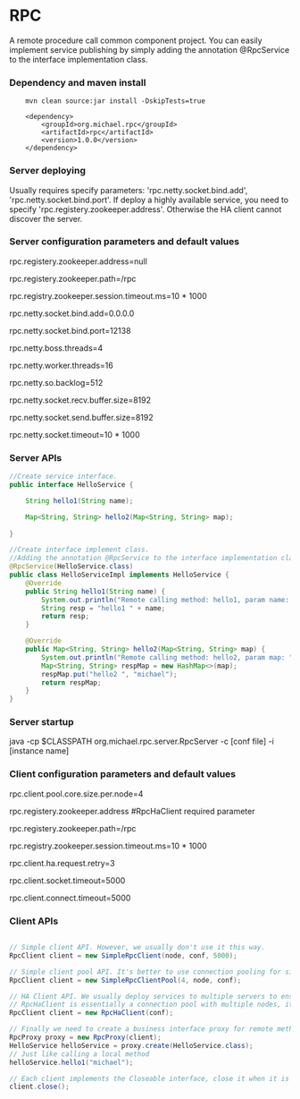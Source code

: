 # RPC

A remote procedure call common component project. You can easily implement service publishing by simply adding the annotation @RpcService to the interface implementation class.

### Dependency and maven install

        mvn clean source:jar install -DskipTests=true

        <dependency>
            <groupId>org.michael.rpc</groupId>
            <artifactId>rpc</artifactId>
            <version>1.0.0</version>
        </dependency>

### Server deploying

Usually requires specify parameters: 'rpc.netty.socket.bind.add', 'rpc.netty.socket.bind.port'. If deploy a highly available service, you need to specify 'rpc.registery.zookeeper.address'. Otherwise the HA client cannot discover the server.


### Server configuration parameters and default values

rpc.registery.zookeeper.address=null

rpc.registery.zookeeper.path=/rpc

rpc.registry.zookeeper.session.timeout.ms=10 * 1000

rpc.netty.socket.bind.add=0.0.0.0

rpc.netty.socket.bind.port=12138

rpc.netty.boss.threads=4

rpc.netty.worker.threads=16

rpc.netty.so.backlog=512

rpc.netty.socket.recv.buffer.size=8192

rpc.netty.socket.send.buffer.size=8192

rpc.netty.socket.timeout=10 * 1000

### Server APIs

```java
//Create service interface.
public interface HelloService {

    String hello1(String name);

    Map<String, String> hello2(Map<String, String> map);
    
}

//Create interface implement class.
//Adding the annotation @RpcService to the interface implementation class.
@RpcService(HelloService.class)
public class HelloServiceImpl implements HelloService {
    @Override
    public String hello1(String name) {
        System.out.println("Remote calling method: hello1, param name: " + name);
        String resp = "hello1 " + name;
        return resp;
    }

    @Override
    public Map<String, String> hello2(Map<String, String> map) {
        System.out.println("Remote calling method: hello2, param map: " + map.toString());
        Map<String, String> respMap = new HashMap<>(map);
        respMap.put("hello2 ", "michael");
        return respMap;
    }
}

```

### Server startup

java -cp $CLASSPATH org.michael.rpc.server.RpcServer -c [conf file] -i [instance name]


### Client configuration parameters and default values

rpc.client.pool.core.size.per.node=4

rpc.registery.zookeeper.address   #RpcHaClient required parameter

rpc.registery.zookeeper.path=/rpc

rpc.registry.zookeeper.session.timeout.ms=10 * 1000

rpc.client.ha.request.retry=3

rpc.client.socket.timeout=5000

rpc.client.connect.timeout=5000


  
### Client APIs

```java

// Simple client API. However, we usually don't use it this way.
RpcClient client = new SimpleRpcClient(node, conf, 5000);

// Simple client pool API. It's better to use connection pooling for single-node services.
RpcClient client = new SimpleRpcClientPool(4, node, conf);

// HA Client API. We usually deploy services to multiple servers to ensure high availability of services.
// RpcHaClient is essentially a connection pool with multiple nodes, it can automatically connects to the online service and automatically shuts down the offline service.
RpcClient client = new RpcHaClient(conf);

// Finally we need to create a business interface proxy for remote method invocation.
RpcProxy proxy = new RpcProxy(client);
HelloService helloService = proxy.create(HelloService.class);
// Just like calling a local method
helloService.hello1("michael");

// Each client implements the Closeable interface, close it when it is not needed.
client.close();


```
